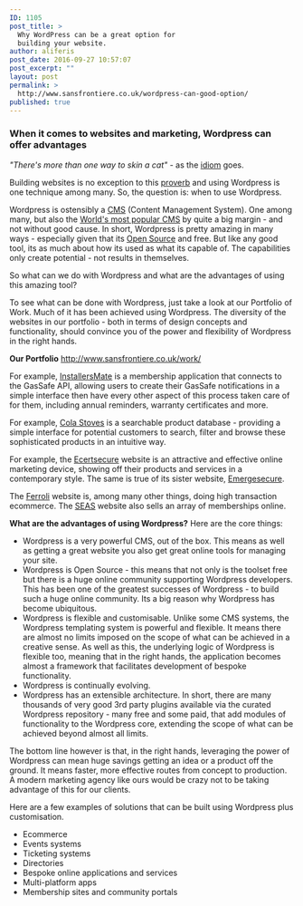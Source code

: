 ```yaml
---
ID: 1105
post_title: >
  Why WordPress can be a great option for
  building your website.
author: aliferis
post_date: 2016-09-27 10:57:07
post_excerpt: ""
layout: post
permalink: >
  http://www.sansfrontiere.co.uk/wordpress-can-good-option/
published: true
---
```

<h3>When it comes to websites and marketing, Wordpress can offer advantages</h3>
<em>"There's more than one way to skin a cat"</em> - as the <a href="http://idioms.thefreedictionary.com/There%27s+more+than+one+way+to+skin+a+cat" target="_blank">idiom</a> goes.

Building websites is no exception to this <a href="https://en.wikipedia.org/wiki/Proverb" target="_blank">proverb</a> and using Wordpress is one technique among many. So, the question is: when to use Wordpress.

Wordpress is ostensibly a <span style="text-decoration: underline;"><a href="https://en.wikipedia.org/wiki/Content_management_system">CMS</a></span> (Content Management System). One among many, but also the <span style="text-decoration: underline;"><a href="http://trends.builtwith.com/cms">World's most popular CMS</a></span> by quite a big margin - and not without good cause. In short, Wordpress is pretty amazing in many ways - especially given that its <a href="https://opensource.com/resources/what-open-source" target="_blank">Open Source</a> and free. But like any good tool, its as much about how its used as what its capable of. The capabilities only create potential - not results in themselves.

So what can we do with Wordpress and what are the advantages of using this amazing tool?

To see what can be done with Wordpress, just take a look at our Portfolio of Work. Much of it has been achieved using Wordpress. The diversity of the websites in our portfolio - both in terms of design concepts and functionality, should convince you of the power and flexibility of Wordpress in the right hands.

<strong>Our Portfolio</strong>
<a href="http://www.sansfrontiere.co.uk/work/">http://www.sansfrontiere.co.uk/work/</a>

For example, <span style="text-decoration: underline;"><a href="http://www.installersmate.co.uk" target="_blank">InstallersMate</a></span> is a membership application that connects to the GasSafe API, allowing users to create their GasSafe notifications in a simple interface then have every other aspect of this process taken care of for them, including annual reminders, warranty certificates and more.

For example, <span style="text-decoration: underline;"><a href="http://www.colastoves.co.uk" target="_blank">Cola Stoves</a></span> is a searchable product database - providing a simple interface for potential customers to search, filter and browse these sophisticated products in an intuitive way.

For example, the <a href="http://ecertsecure.co.uk/" target="_blank">Ecertsecure</a> website is an attractive and effective online marketing device, showing off their products and services in a contemporary style. The same is true of its sister website, <a href="http://www.emergesecure.com/" target="_blank">Emergesecure</a>.

The <span style="text-decoration: underline;"><a href="http://www.ferroli.co.uk" target="_blank">Ferroli</a></span> website is, among many other things, doing high transaction ecommerce. The <span style="text-decoration: underline;"><a href="http://www.seas.org.uk" target="_blank">SEAS</a></span> website also sells an array of memberships online.

<strong>What are the advantages of using Wordpress?</strong>
Here are the core things:
<ul>
 	<li>Wordpress is a very powerful CMS, out of the box. This means as well as getting a great website you also get great online tools for managing your site.</li>
 	<li>Wordpress is Open Source - this means that not only is the toolset free but there is a huge online community supporting Wordpress developers. This has been one of the greatest successes of Wordpress - to build such a huge online community. Its a big reason why Wordpress has become ubiquitous.</li>
 	<li>Wordpress is flexible and customisable. Unlike some CMS systems, the Wordpress templating system is powerful and flexible. It means there are almost no limits imposed on the scope of what can be achieved in a creative sense. As well as this, the underlying logic of Wordpress is flexible too, meaning that in the right hands, the application becomes almost a framework that facilitates development of bespoke functionality.</li>
 	<li>Wordpress is continually evolving.</li>
 	<li>Wordpress has an extensible architecture. In short, there are many thousands of very good 3rd party plugins available via the curated Wordpress repository - many free and some paid, that add modules of functionality to the Wordpress core, extending the scope of what can be achieved beyond almost all limits.</li>
</ul>
The bottom line however is that, in the right hands, leveraging the power of Wordpress can mean huge savings getting an idea or a product off the ground. It means faster, more effective routes from concept to production. A modern marketing agency like ours would be crazy not to be taking advantage of this for our clients.

Here are a few examples of solutions that can be built using Wordpress plus customisation.
<ul>
 	<li>Ecommerce</li>
 	<li>Events systems</li>
 	<li>Ticketing systems</li>
 	<li>Directories</li>
 	<li>Bespoke online applications and services</li>
 	<li>Multi-platform apps</li>
 	<li>Membership sites and community portals</li>
</ul>